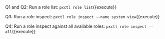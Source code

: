 Q1 and Q2: Run a role list:
`pxctl role list`{{execute}}


Q3: Run a role inspect: 
`pxctl role inspect --name system.view`{{execute}}  


Q4: Run a role inspect against all available roles:
`pxctl role inspect --all`{{execute}}
  
